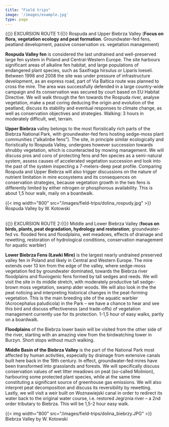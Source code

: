 ```yaml
---
title: "Field trips"
image: '/images/example.jpg'
type: page
---
```


{{<under>}} EXCURSION ROUTE 1:{{</under>}}  Rospuda and Upper Biebrza Valley (**Focus on flora, vegetation ecology and
peat formation**. Groundwater-fed fens, peatland development, passive conservation vs. vegetation
management)

**Rospuda Valley fen** is considered the last undrained and well-preserved large fen system in Poland
and Central-Western Europe. The site harbours significant areas of alkaline fen habitat, and large
populations of endangered plant species, such as Saxifraga hirsulus or Liparis loeseli. Between 1998
and 2008 the site was under pressure of infrastructure development, as an express road, part of Via
Baltica route was planned to cross the mire. The area was successfully defended in a large
country-wide campaign and its conservation was secured by court based on EU Habitat Directive. We
will walk through the fen towards the Rospuda river, analyse vegetation, make a peat coring deducing
the origin and evolution of the peatland, discuss its stability and eventual responses to climate
change, as well as conservation objectives and strategies. Walking: 3 hours in moderately difficult,
wet, terrain.

**Upper Biebrza** valley belongs to the most floristically rich parts of the Biebrza National Park, with
groundwater-fed fens hosting sedge-moss plant communities (“alkalinbe fens”). The site, in principle
similar ecologically and floristically to Rospuda Valley, undergoes however succession towards
shrubby vegetation, which is counteracted by mowing management. We will discuss pros and cons of
protecting fens and fen species as a semi-natural system, assess causes of accelerated vegetation
succession and look into the past of the system inspecting a 7-meters-deep peat profile. Comparing
Rospuda and Upper Biebrza will also trigger discussions on the nature of nutrient limitation in mire
ecosystems and its consequences on conservation strategies, because vegetation growth in the two
fens is differently limited by either nitrogen or phosphorous availability. This is about 1,5 hour walk,
maily on a boardwalk.

{{< img width="800" src="/images/field-trips/dolina_rospudy.jpg" >}}\
Rospuda Valley by W. Kotowski

\
{{<under>}} EXCURSION ROUTE 2:{{</under>}} Middle and Lower Biebrza Valley (**focus on birds, plants, peat degradation,
hydrology and restoration**; groundwater-fed vs. flooded fens and floodplains, wet meadows, effects
of drainage and rewetting, restoration of hydrological conditions, conservation management for
aquatic warbler)

**Lower Biebrza Fens (Ławki Mire)** is the largest nearly undrained preserved valley fen in Poland and
likely in Central and Western Europe. The mire extends over 13 km from the edge of the valley, where
sedge-moss vegetation fed by groundwater dominated, towards the Biebrza river floodplains and
fluviogenic fens formed by tall sedges and reeds. We will visit the site in its middle stretch, with
moderately productive tall sedge-brown moss vegetation, swamp alder woods. We will also look in
the the peat noticing and interpreting historical changes in the peat-forming vegetation. This is the
main breeding site of the aquatic warbler (Acrocephalus paludicola) in the Park – we have a chance to
hear and see this bird and discuss effectiveness (and trade-offs) of vegetation management currently
use for its protection. 1-1,5 hour of easy walks, partly on a boardwalk.

**Floodplains** of the Biebrza lower basin will be visited from the other side of the river, starting with an
amazing view from the birdwatching tower in Burzyn. Short stops without much walking.

**Middle Basin of the Biebrza Valley** is the part of the National Park most affected by human activities,
especially by drainage from extensive canals built here back in the 19th century. In effect,
groundwater-fed mires have been transformed into grasslands and forests. We will specifically discuss
conservation values of wet litter meadows on peat (so-called Molinion), harbouring some protected
plant species, while at the same time constituting a significant source of greenhouse gas emissions.
We will also interpret peat decomposition and discuss its reversibility by rewetting. Lastly, we will visit
a weir built on Woznawiejski canal in order to redirect its water back to the original water course, i.e.
restored Jegrznia river – a 2nd order tributary to Biebrza. This will be 1,5-2 hour easy walk.

{{< img width="800" src="/images/field-trips/dolina_biebrzy.JPG" >}}\
Biebrza Valley by W. Kotowski
